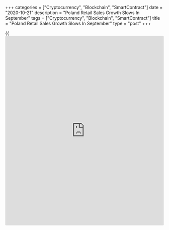 +++
categories = ["Cryptocurrency", "Blockchain", "SmartContract"]
date = "2020-10-21"
description = "Poland Retail Sales Growth Slows In September"
tags = ["Cryptocurrency", "Blockchain", "SmartContract"]
title = "Poland Retail Sales Growth Slows In September"
type = "post"
+++

{{<iframe id="large-banner" src="https://www.bounty.group/#slide=24.0" width="100%" height="600" scrolling="no" style="border: 0px solid rgb(216, 221, 230); border-radius: 3px;">}}

Poland's retail sales growth eased in September, figures from Statistics
Poland showed on Wednesday.

Retail sales rose 2.5 percent year-on-year in September, after a 4.3
percent increase in the same month last year.

At current prices, retail sales grew 2.7 percent annually in September.
Economists had expected a 2.2 percent rise.

Sales of furniture, radio, TV and household appliances grew 8.6 percent
yearly in September and those of motor vehicles, motorcycles, parts
gained 4.9 percent.

Sales of [news](https://www.letsplayfx.com/blog/forex-news-website/)papers, books, other sale in specialized stores rose 3.0
percent. Sales of food, beverages and tobacco products, and
pharmaceuticals, cosmetics, orthopedic equipment increased by 1.6
percent and 1.4 percent, respectively.

On a monthly basis, retail sales fell 2.2 percent in September.

In the January to September period, retail sales decreased 5.1 percent
from a year ago.

For comments and feedback [contact](https://www.playgroundfx.com/contact/): editorial@rtt[news](https://www.letsplayfx.com/blog/forex-news-website/).com

[Economic News][1]

 **What parts of the world are seeing the best (and worst) economic
performances lately? Click[here][2] to check out our [Econ Scorecard][2]
and find out! See up-to-the-moment [ranking](https://www.playgroundfx.com/blog/crypto-exchange-ranking/)s for the best and worst
performers in [GDP][3], [unemployment rate][4], [inflation][5] and much
more.**

   1. www.rtt[news](https://www.letsplayfx.com/blog/forex-news-website/).com/Content/EconomicNews.aspx
   2. www.rtt[news](https://www.letsplayfx.com/blog/forex-news-website/).com/economic-scorecard/world-rank/PPI/highest-performance.aspx
   3. www.rtt[news](https://www.letsplayfx.com/blog/forex-news-website/).com/economic-scorecard/world-rank/GDP/highest-performance.aspx
   4. www.rtt[news](https://www.letsplayfx.com/blog/forex-news-website/).com/economic-scorecard/world-rank/unemployment-rate/lowest-performance.aspx
   5. www.rtt[news](https://www.letsplayfx.com/blog/forex-news-website/).com/economic-scorecard/world-rank/CPI/highest-performance.aspx